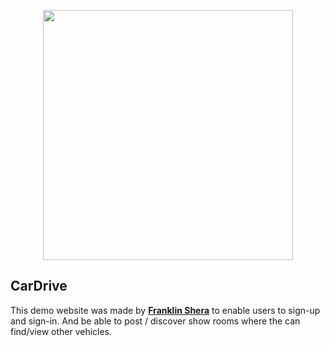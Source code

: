 <p align="center"><a href="https://cardrive.sheraclassics.co.ke" target="_blank"><img src="public/images/cardrive.png" width="400"></a></p>



## CarDrive

This demo website was made by <a href="https://www.linkedin.com/in/franklinshera" target="_blank"><strong>Franklin Shera</strong></a> to enable users to sign-up and sign-in. And be able to post /
discover show rooms where the can find/view other
vehicles.

